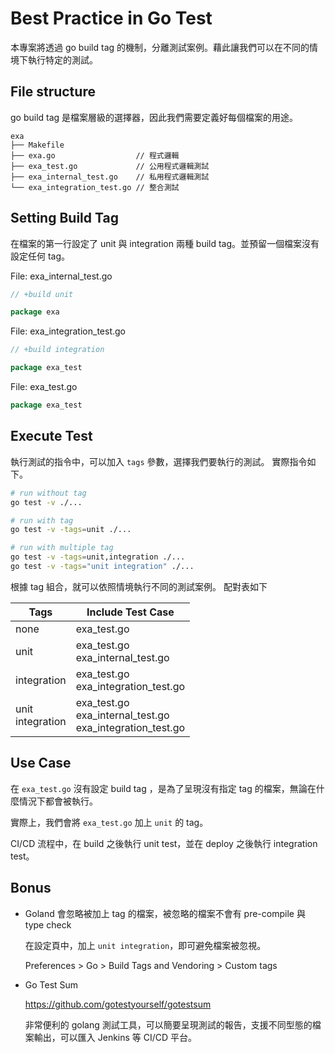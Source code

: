 # Best Practice in Go Test

本專案將透過 go build tag 的機制，分離測試案例。藉此讓我們可以在不同的情境下執行特定的測試。

## File structure

go build tag 是檔案層級的選擇器，因此我們需要定義好每個檔案的用途。

```
exa
├── Makefile
├── exa.go                  // 程式邏輯
├── exa_test.go             // 公用程式邏輯測試
├── exa_internal_test.go    // 私用程式邏輯測試
└── exa_integration_test.go // 整合測試
```

## Setting Build Tag

在檔案的第一行設定了 unit 與 integration 兩種 build tag。並預留一個檔案沒有設定任何 tag。

File: exa_internal_test.go
```go
// +build unit

package exa
```

File: exa_integration_test.go
```go
// +build integration

package exa_test
```

File: exa_test.go
```go
package exa_test
```

## Execute Test

執行測試的指令中，可以加入 `tags` 參數，選擇我們要執行的測試。
實際指令如下。

```bash
# run without tag
go test -v ./...

# run with tag
go test -v -tags=unit ./...

# run with multiple tag
go test -v -tags=unit,integration ./...
go test -v -tags="unit integration" ./...
```

根據 tag 組合，就可以依照情境執行不同的測試案例。
配對表如下

| Tags | Include Test Case |
| --- | --- |
| none | exa_test.go |
| unit | exa_test.go<br>exa_internal_test.go |
| integration | exa_test.go<br>exa_integration_test.go |
| unit<br>integration | exa_test.go<br>exa_internal_test.go<br>exa_integration_test.go |

## Use Case

在 `exa_test.go` 沒有設定 build tag ，是為了呈現沒有指定 tag 的檔案，無論在什麼情況下都會被執行。

實際上，我們會將 `exa_test.go` 加上 `unit` 的 tag。

CI/CD 流程中，在 build 之後執行 unit test，並在 deploy 之後執行 integration test。 

## Bonus

* Goland 會忽略被加上 tag 的檔案，被忽略的檔案不會有 pre-compile 與 type check

    在設定頁中，加上 `unit integration`，即可避免檔案被忽視。

    Preferences > Go > Build Tags and Vendoring > Custom tags

* Go Test Sum

    https://github.com/gotestyourself/gotestsum
    
    非常便利的 golang 測試工具，可以簡要呈現測試的報告，支援不同型態的檔案輸出，可以匯入 Jenkins 等 CI/CD 平台。

